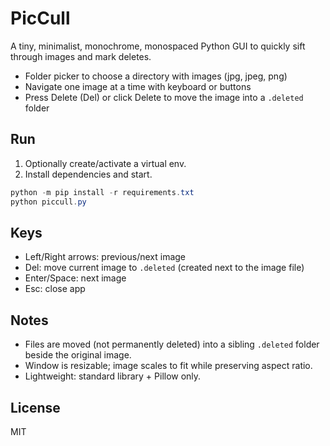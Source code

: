 # PicCull

A tiny, minimalist, monochrome, monospaced Python GUI to quickly sift through images and mark deletes.

- Folder picker to choose a directory with images (jpg, jpeg, png)
- Navigate one image at a time with keyboard or buttons
- Press Delete (Del) or click Delete to move the image into a `.deleted` folder

## Run

1. Optionally create/activate a virtual env.
2. Install dependencies and start.

```powershell
python -m pip install -r requirements.txt
python piccull.py
```

## Keys

- Left/Right arrows: previous/next image
- Del: move current image to `.deleted` (created next to the image file)
- Enter/Space: next image
- Esc: close app

## Notes

- Files are moved (not permanently deleted) into a sibling `.deleted` folder beside the original image.
- Window is resizable; image scales to fit while preserving aspect ratio.
- Lightweight: standard library + Pillow only.

## License

MIT
